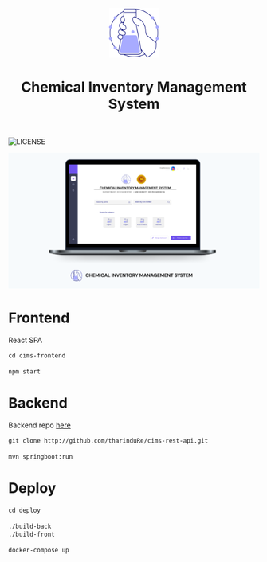 <p align="center">
    <img src="docs/logo-512w.png" alt="Chakra logo" width="100" />
</p>
<h1 align="center"> Chemical Inventory Management System </h1> <br>

![LICENSE](https://img.shields.io/github/license/tharinduRE/cims-web-app)



![mockup-image](docs/mockup-image-1.png)

# Frontend
React SPA 
```
cd cims-frontend

npm start
```

# Backend 

Backend repo [here](http://github.com/tharinduRe/cims-rest-api)

```
git clone http://github.com/tharinduRe/cims-rest-api.git

mvn springboot:run
```
# Deploy

```
cd deploy

./build-back
./build-front

docker-compose up
```
